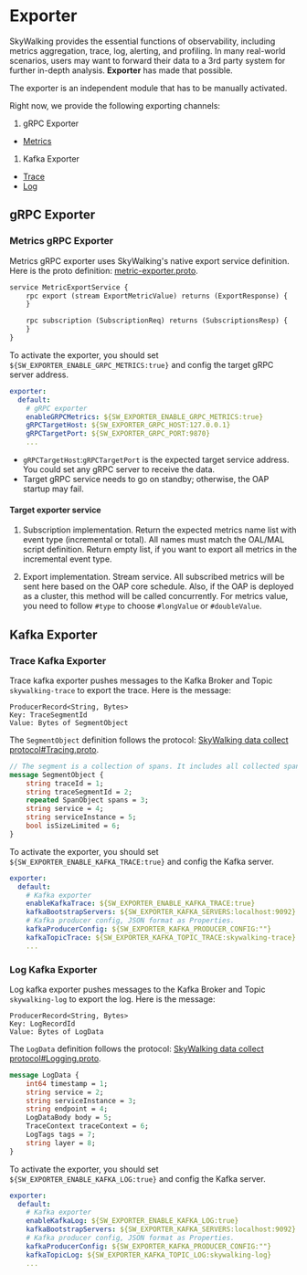 # Exporter
SkyWalking provides the essential functions of observability, including metrics aggregation, trace, log, alerting, and profiling.
In many real-world scenarios, users may want to forward their data to a 3rd party system for further in-depth analysis.
**Exporter** has made that possible.

The exporter is an independent module that has to be manually activated.

Right now, we provide the following exporting channels:
1. gRPC Exporter
- [Metrics](#metrics-grpc-exporter)
1. Kafka Exporter
- [Trace](#trace-kafka-exporter)
- [Log](#log-kafka-exporter)

## gRPC Exporter
### Metrics gRPC Exporter
Metrics gRPC exporter uses SkyWalking's native export service definition. Here is the proto definition: [metric-exporter.proto](https://github.com/apache/skywalking/blob/master/oap-server/exporter/src/main/proto/metric-exporter.proto).
```proto
service MetricExportService {
    rpc export (stream ExportMetricValue) returns (ExportResponse) {
    }

    rpc subscription (SubscriptionReq) returns (SubscriptionsResp) {
    }
}
```

To activate the exporter, you should set `${SW_EXPORTER_ENABLE_GRPC_METRICS:true}` and config the target gRPC server address.
```yaml
exporter:
  default:
    # gRPC exporter
    enableGRPCMetrics: ${SW_EXPORTER_ENABLE_GRPC_METRICS:true}
    gRPCTargetHost: ${SW_EXPORTER_GRPC_HOST:127.0.0.1}
    gRPCTargetPort: ${SW_EXPORTER_GRPC_PORT:9870}
    ...
```

- `gRPCTargetHost`:`gRPCTargetPort` is the expected target service address. You could set any gRPC server to receive the data.
- Target gRPC service needs to go on standby; otherwise, the OAP startup may fail.

#### Target exporter service
1. Subscription implementation.
Return the expected metrics name list with event type (incremental or total). All names must match the OAL/MAL script definition.
Return empty list, if you want to export all metrics in the incremental event type.

2. Export implementation.
Stream service. All subscribed metrics will be sent here based on the OAP core schedule. Also, if the OAP is deployed as a cluster,
this method will be called concurrently. For metrics value, you need to follow `#type` to choose `#longValue` or `#doubleValue`.

## Kafka Exporter
### Trace Kafka Exporter
Trace kafka exporter pushes messages to the Kafka Broker and Topic `skywalking-trace` to export the trace. Here is the message:
```
ProducerRecord<String, Bytes>
Key: TraceSegmentId
Value: Bytes of SegmentObject
```

The `SegmentObject` definition follows the protocol:
[SkyWalking data collect protocol#Tracing.proto](https://github.com/apache/skywalking-data-collect-protocol/blob/master/language-agent/Tracing.proto).
```proto
// The segment is a collection of spans. It includes all collected spans in a simple one request context, such as a HTTP request process.
message SegmentObject {
    string traceId = 1;
    string traceSegmentId = 2;
    repeated SpanObject spans = 3;
    string service = 4;
    string serviceInstance = 5;
    bool isSizeLimited = 6;
}
```

To activate the exporter, you should set `${SW_EXPORTER_ENABLE_KAFKA_TRACE:true}` and config the Kafka server.
```yaml
exporter:
  default:
    # Kafka exporter
    enableKafkaTrace: ${SW_EXPORTER_ENABLE_KAFKA_TRACE:true}
    kafkaBootstrapServers: ${SW_EXPORTER_KAFKA_SERVERS:localhost:9092}
    # Kafka producer config, JSON format as Properties.
    kafkaProducerConfig: ${SW_EXPORTER_KAFKA_PRODUCER_CONFIG:""}
    kafkaTopicTrace: ${SW_EXPORTER_KAFKA_TOPIC_TRACE:skywalking-trace}
    ...
```

### Log Kafka Exporter
Log kafka exporter pushes messages to the Kafka Broker and Topic `skywalking-log` to export the log. Here is the message:
```
ProducerRecord<String, Bytes>
Key: LogRecordId
Value: Bytes of LogData
```

The `LogData` definition follows the protocol:
[SkyWalking data collect protocol#Logging.proto](https://github.com/apache/skywalking-data-collect-protocol/blob/master/logging/Logging.proto).
```proto
message LogData {
    int64 timestamp = 1;
    string service = 2;
    string serviceInstance = 3;
    string endpoint = 4;
    LogDataBody body = 5;
    TraceContext traceContext = 6;
    LogTags tags = 7;
    string layer = 8;
}
```

To activate the exporter, you should set `${SW_EXPORTER_ENABLE_KAFKA_LOG:true}` and config the Kafka server.
```yaml
exporter:
  default:
    # Kafka exporter
    enableKafkaLog: ${SW_EXPORTER_ENABLE_KAFKA_LOG:true}
    kafkaBootstrapServers: ${SW_EXPORTER_KAFKA_SERVERS:localhost:9092}
    # Kafka producer config, JSON format as Properties.
    kafkaProducerConfig: ${SW_EXPORTER_KAFKA_PRODUCER_CONFIG:""}
    kafkaTopicLog: ${SW_EXPORTER_KAFKA_TOPIC_LOG:skywalking-log}
    ...
```
